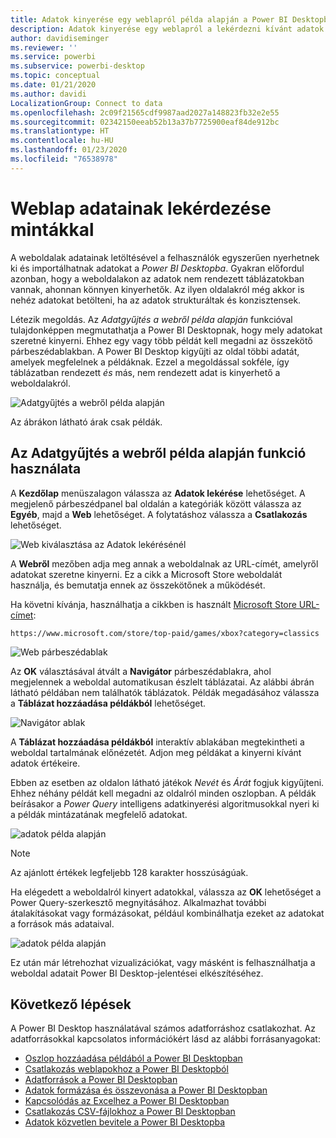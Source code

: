 ```yaml
---
title: Adatok kinyerése egy weblapról példa alapján a Power BI Desktopban
description: Adatok kinyerése egy weblapról a lekérdezni kívánt adatok egy példájának megadásával
author: davidiseminger
ms.reviewer: ''
ms.service: powerbi
ms.subservice: powerbi-desktop
ms.topic: conceptual
ms.date: 01/21/2020
ms.author: davidi
LocalizationGroup: Connect to data
ms.openlocfilehash: 2c09f21565cdf9987aad2027a148823fb32e2e55
ms.sourcegitcommit: 02342150eeab52b13a37b7725900eaf84de912bc
ms.translationtype: HT
ms.contentlocale: hu-HU
ms.lasthandoff: 01/23/2020
ms.locfileid: "76538978"
---
```

# <a name="get-webpage-data-by-providing-examples"></a>Weblap adatainak lekérdezése mintákkal

A weboldalak adatainak letöltésével a felhasználók egyszerűen nyerhetnek ki és importálhatnak adatokat a *Power BI Desktopba*. Gyakran előfordul azonban, hogy a weboldalakon az adatok nem rendezett táblázatokban vannak, ahonnan könnyen kinyerhetők. Az ilyen oldalakról még akkor is nehéz adatokat betölteni, ha az adatok strukturáltak és konzisztensek.

Létezik megoldás. Az *Adatgyűjtés a webről példa alapján* funkcióval tulajdonképpen megmutathatja a Power BI Desktopnak, hogy mely adatokat szeretné kinyerni. Ehhez egy vagy több példát kell megadni az összekötő párbeszédablakban. A Power BI Desktop kigyűjti az oldal többi adatát, amelyek megfelelnek a példáknak. Ezzel a megoldással sokféle, így táblázatban rendezett *és* más, nem rendezett adat is kinyerhető a weboldalakról.

![Adatgyűjtés a webről példa alapján](media/desktop-connect-to-web-by-example/web-by-example_01.png)

Az ábrákon látható árak csak példák.

## <a name="using-get-data-from-web-by-example"></a>Az Adatgyűjtés a webről példa alapján funkció használata

A **Kezdőlap** menüszalagon válassza az **Adatok lekérése** lehetőséget. A megjelenő párbeszédpanel bal oldalán a kategóriák között válassza az **Egyéb**, majd a **Web** lehetőséget. A folytatáshoz válassza a **Csatlakozás** lehetőséget.

![Web kiválasztása az Adatok lekérésénél](media/desktop-connect-to-web-by-example/web-by-example_03.png)

A **Webről** mezőben adja meg annak a weboldalnak az URL-címét, amelyről adatokat szeretne kinyerni. Ez a cikk a Microsoft Store weboldalát használja, és bemutatja ennek az összekötőnek a működését.

Ha követni kívánja, használhatja a cikkben is használt [Microsoft Store URL-címet](https://www.microsoft.com/store/top-paid/games/xbox?category=classics):

    https://www.microsoft.com/store/top-paid/games/xbox?category=classics

![Web párbeszédablak](media/desktop-connect-to-web-by-example/web-by-example_04.png)

Az **OK** választásával átvált a **Navigátor** párbeszédablakra, ahol megjelennek a weboldal automatikusan észlelt táblázatai. Az alábbi ábrán látható példában nem találhatók táblázatok. Példák megadásához válassza a **Táblázat hozzáadása példákból** lehetőséget.

![Navigátor ablak](media/desktop-connect-to-web-by-example/web-by-example_05.png)

A **Táblázat hozzáadása példákból** interaktív ablakában megtekintheti a weboldal tartalmának előnézetét. Adjon meg példákat a kinyerni kívánt adatok értékeire.

Ebben az esetben az oldalon látható játékok *Nevét* és *Árát* fogjuk kigyűjteni. Ehhez néhány példát kell megadni az oldalról minden oszlopban. A példák beírásakor a *Power Query* intelligens adatkinyerési algoritmusokkal nyeri ki a példák mintázatának megfelelő adatokat.

![adatok példa alapján](media/desktop-connect-to-web-by-example/web-by-example_06.png)

> [!NOTE]
> Az ajánlott értékek legfeljebb 128 karakter hosszúságúak.

Ha elégedett a weboldalról kinyert adatokkal, válassza az **OK** lehetőséget a Power Query-szerkesztő megnyitásához. Alkalmazhat további átalakításokat vagy formázásokat, például kombinálhatja ezeket az adatokat a források más adataival.

![adatok példa alapján](media/desktop-connect-to-web-by-example/web-by-example_07.png)

Ez után már létrehozhat vizualizációkat, vagy másként is felhasználhatja a weboldal adatait Power BI Desktop-jelentései elkészítéséhez.

## <a name="next-steps"></a>Következő lépések

A Power BI Desktop használatával számos adatforráshoz csatlakozhat. Az adatforrásokkal kapcsolatos információkért lásd az alábbi forrásanyagokat:

* [Oszlop hozzáadása példából a Power BI Desktopban](desktop-add-column-from-example.md)
* [Csatlakozás weblapokhoz a Power BI Desktopból](desktop-connect-to-web.md)
* [Adatforrások a Power BI Desktopban](desktop-data-sources.md)
* [Adatok formázása és összevonása a Power BI Desktopban](desktop-shape-and-combine-data.md)
* [Kapcsolódás az Excelhez a Power BI Desktopban](desktop-connect-excel.md)
* [Csatlakozás CSV-fájlokhoz a Power BI Desktopban](desktop-connect-csv.md)
* [Adatok közvetlen bevitele a Power BI Desktopba](desktop-enter-data-directly-into-desktop.md)
